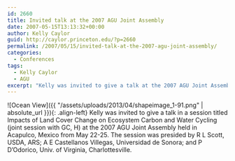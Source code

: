 ```yaml
---
id: 2660
title: Invited talk at the 2007 AGU Joint Assembly
date: 2007-05-15T13:13:32+00:00
author: Kelly Caylor
guid: http://caylor.princeton.edu/?p=2660
permalink: /2007/05/15/invited-talk-at-the-2007-agu-joint-assembly/
categories:
  - Conferences
tags:
  - Kelly Caylor
  - AGU
excerpt: "Kelly was invited to give a talk at the 2007 AGU Joint Assembly."
---
```

![Ocean View]({{ "/assets/uploads/2013/04/shapeimage_1-91.png" | absolute_url }}){: .align-left} Kelly was invited to give a talk in a session titled Impacts of Land Cover Change on Ecosystem Carbon and Water Cycling (joint session with GC, H) at the 2007 AGU Joint Assembly held in Acapulco, Mexico from May 22-25.  The session was presided by R L Scott, USDA, ARS; A E Castellanos Villegas, Universidad de Sonora; and P D’Odorico, Univ. of Virginia, Charlottesville.